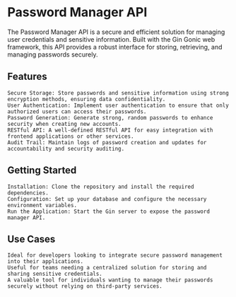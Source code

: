 # Password Manager API

The Password Manager API is a secure and efficient solution for managing user credentials and sensitive information. Built with the Gin Gonic web framework, this API provides a robust interface for storing, retrieving, and managing passwords securely.

## Features

    Secure Storage: Store passwords and sensitive information using strong encryption methods, ensuring data confidentiality.
    User Authentication: Implement user authentication to ensure that only authorized users can access their passwords.
    Password Generation: Generate strong, random passwords to enhance security when creating new accounts.
    RESTful API: A well-defined RESTful API for easy integration with frontend applications or other services.
    Audit Trail: Maintain logs of password creation and updates for accountability and security auditing.

## Getting Started

    Installation: Clone the repository and install the required dependencies.
    Configuration: Set up your database and configure the necessary environment variables.
    Run the Application: Start the Gin server to expose the password manager API.

## Use Cases

    Ideal for developers looking to integrate secure password management into their applications.
    Useful for teams needing a centralized solution for storing and sharing sensitive credentials.
    A valuable tool for individuals wanting to manage their passwords securely without relying on third-party services.
